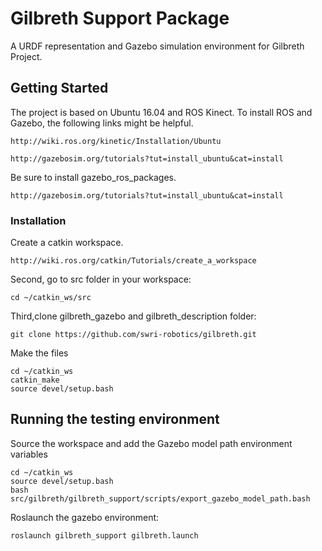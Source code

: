 # Gilbreth Support Package

A URDF representation and Gazebo simulation environment for Gilbreth Project.

## Getting Started

The project is based on Ubuntu 16.04 and ROS Kinect. To install ROS and Gazebo, the following links might be helpful.
```
http://wiki.ros.org/kinetic/Installation/Ubuntu

http://gazebosim.org/tutorials?tut=install_ubuntu&cat=install
```
Be sure to install gazebo_ros_packages.
```
http://gazebosim.org/tutorials?tut=install_ubuntu&cat=install
```
### Installation

Create a catkin workspace.
```
http://wiki.ros.org/catkin/Tutorials/create_a_workspace
```
Second, go to src folder in your workspace:
```
cd ~/catkin_ws/src
```
Third,clone gilbreth_gazebo and gilbreth_description folder:
```
git clone https://github.com/swri-robotics/gilbreth.git
```
Make the files
```
cd ~/catkin_ws
catkin_make
source devel/setup.bash
```
## Running the testing environment

Source the workspace and add the Gazebo model path environment variables
```
cd ~/catkin_ws
source devel/setup.bash
bash src/gilbreth/gilbreth_support/scripts/export_gazebo_model_path.bash
```
Roslaunch the gazebo environment:
```
roslaunch gilbreth_support gilbreth.launch
```
